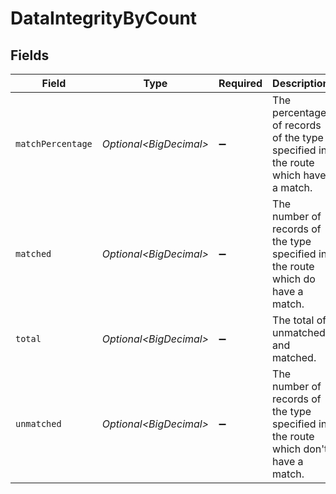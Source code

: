 # DataIntegrityByCount


## Fields

| Field                                                                              | Type                                                                               | Required                                                                           | Description                                                                        |
| ---------------------------------------------------------------------------------- | ---------------------------------------------------------------------------------- | ---------------------------------------------------------------------------------- | ---------------------------------------------------------------------------------- |
| `matchPercentage`                                                                  | *Optional\<BigDecimal>*                                                            | :heavy_minus_sign:                                                                 | The percentage of records of the type specified in the route which have a match.   |
| `matched`                                                                          | *Optional\<BigDecimal>*                                                            | :heavy_minus_sign:                                                                 | The number of records of the type specified in the route which do have a match.    |
| `total`                                                                            | *Optional\<BigDecimal>*                                                            | :heavy_minus_sign:                                                                 | The total of unmatched and matched.                                                |
| `unmatched`                                                                        | *Optional\<BigDecimal>*                                                            | :heavy_minus_sign:                                                                 | The number of records of the type specified in the route which don't have a match. |